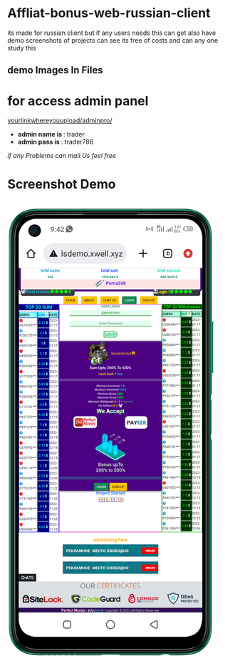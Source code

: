 # Affliat-bonus-web-russian-client
its made for russian client but if any users needs this can get 
also have demo screenshots of projects can see
its free of costs and can any one study this

## demo Images In Files

# for access admin panel
<a href="#"> yourlinkwhereyouupload/adminpro/ </a>
<ul>
<li> <b>admin name is </b>: trader </li>
<li> <b>admin pass is </b>: trader786 </li>
</ul>

<i> if any Problems can mail Us feel free </i>

# Screenshot Demo
<img src="home_page.png">












